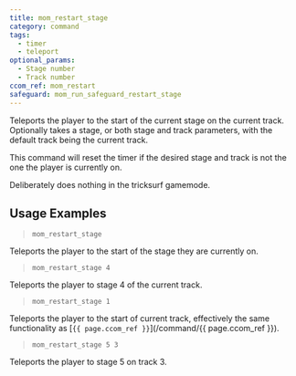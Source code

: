 ```yaml
---
title: mom_restart_stage
category: command
tags:
  - timer
  - teleport
optional_params:
  - Stage number
  - Track number
ccom_ref: mom_restart
safeguard: mom_run_safeguard_restart_stage
---
```


Teleports the player to the start of the current stage on the current track. 
Optionally takes a stage, or both stage and track parameters, with the default track being the current track.

This command will reset the timer if the desired stage and track is not the one the player is currently on.

Deliberately does nothing in the tricksurf gamemode.

## Usage Examples

> `mom_restart_stage`

Teleports the player to the start of the stage they are currently on.

> `mom_restart_stage 4`

Teleports the player to stage 4 of the current track.

> `mom_restart_stage 1`

Teleports the player to the start of current track, effectively the same functionality as [`{{ page.ccom_ref }}`](/command/{{ page.ccom_ref }}).

> `mom_restart_stage 5 3`

Teleports the player to stage 5 on track 3.
